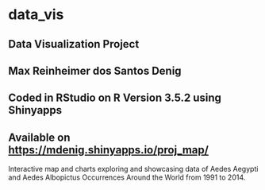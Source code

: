 # data_vis

## Data Visualization Project
## Max Reinheimer dos Santos Denig
## Coded in RStudio on R Version 3.5.2 using Shinyapps

## Available on https://mdenig.shinyapps.io/proj_map/

Interactive map and charts exploring and showcasing data of Aedes Aegypti and Aedes Albopictus Occurrences Around the World from 1991 to 2014.
